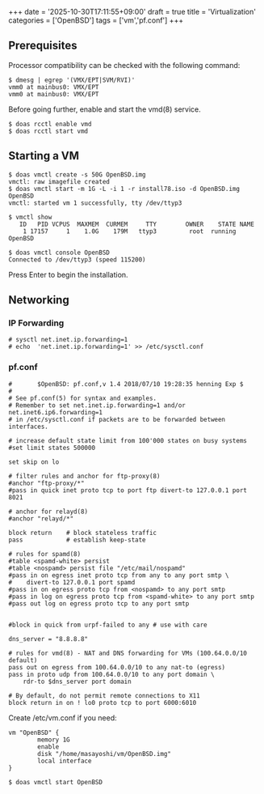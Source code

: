 +++
date = '2025-10-30T17:11:55+09:00'
draft = true
title = 'Virtualization'
categories = ['OpenBSD']
tags = ['vm','pf.conf']
+++

## Prerequisites

Processor compatibility can be checked with the following command: 
```
$ dmesg | egrep '(VMX/EPT|SVM/RVI)'
vmm0 at mainbus0: VMX/EPT
vmm0 at mainbus0: VMX/EPT
```

Before going further, enable and start the vmd(8) service. 
```
$ doas rcctl enable vmd
$ doas rcctl start vmd
```

## Starting a VM

``` 
$ doas vmctl create -s 50G OpenBSD.img
vmctl: raw imagefile created
$ doas vmctl start -m 1G -L -i 1 -r install78.iso -d OpenBSD.img OpenBSD
vmctl: started vm 1 successfully, tty /dev/ttyp3
```

```
$ vmctl show
   ID   PID VCPUS  MAXMEM  CURMEM     TTY        OWNER    STATE NAME
    1 17157     1    1.0G    179M   ttyp3         root  running OpenBSD

```

```
$ doas vmctl console OpenBSD
Connected to /dev/ttyp3 (speed 115200)
```

Press Enter to begin the installation.

## Networking


### IP Forwarding

```
# sysctl net.inet.ip.forwarding=1
# echo  'net.inet.ip.forwarding=1' >> /etc/sysctl.conf
```

### pf.conf

```
#       $OpenBSD: pf.conf,v 1.4 2018/07/10 19:28:35 henning Exp $
#
# See pf.conf(5) for syntax and examples.
# Remember to set net.inet.ip.forwarding=1 and/or net.inet6.ip6.forwarding=1
# in /etc/sysctl.conf if packets are to be forwarded between interfaces.

# increase default state limit from 100'000 states on busy systems
#set limit states 500000

set skip on lo

# filter rules and anchor for ftp-proxy(8)
#anchor "ftp-proxy/*"
#pass in quick inet proto tcp to port ftp divert-to 127.0.0.1 port 8021

# anchor for relayd(8)
#anchor "relayd/*"

block return    # block stateless traffic
pass            # establish keep-state

# rules for spamd(8)
#table <spamd-white> persist
#table <nospamd> persist file "/etc/mail/nospamd"
#pass in on egress inet proto tcp from any to any port smtp \
#    divert-to 127.0.0.1 port spamd
#pass in on egress proto tcp from <nospamd> to any port smtp
#pass in log on egress proto tcp from <spamd-white> to any port smtp
#pass out log on egress proto tcp to any port smtp


#block in quick from urpf-failed to any # use with care

dns_server = "8.8.8.8"

# rules for vmd(8) - NAT and DNS forwarding for VMs (100.64.0.0/10 default)
pass out on egress from 100.64.0.0/10 to any nat-to (egress)
pass in proto udp from 100.64.0.0/10 to any port domain \
    rdr-to $dns_server port domain

# By default, do not permit remote connections to X11
block return in on ! lo0 proto tcp to port 6000:6010
```

Create /etc/vm.conf if you need:

```
vm "OpenBSD" {
        memory 1G
        enable
        disk "/home/masayoshi/vm/OpenBSD.img"
        local interface
}
```

```
$ doas vmctl start OpenBSD
```